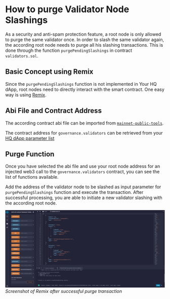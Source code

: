 # How to purge Validator Node Slashings

As a security and anti-spam protection feature, a root node is only allowed to purge the same validator once. In order to slash the same validator again, the according root node needs to purge all his slashing transactions. This is done through the function `purgePendingSlashings` in contract `validators.sol`.

## Basic Concept using Remix

Since the `purgePendingSlashings` function is not implemented in Your HQ dApp, root nodes need to directly interact with the smart contract. One easy way is using [Remix](how-to-interact-with-smart-contracts-with-remix.md).

## Abi File and Contract Address

The according contract abi file can be imported from [`mainnet-public-tools`](https://gitlab.com/q-dev/mainnet-public-tools/-/tree/master/abi).

The contract address for `governance.validators` can be retrieved from your [HQ dApp parameter list](https://hq.q.org/q-parameters)

## Purge Function

Once you have selected the abi file and use your root node address for an injected web3 call to the  `governance.validators` contract, you can see the list of functions available.

Add the address of the validator node to be slashed as input parameter for `purgePendingSlashings` function and execute the transaction. After successful processing, you are able to initiate a new validator slashing with the according root node.

![Screenshot](img/purgeVn.png)
*Screenshot of Remix after successful purge transaction*
